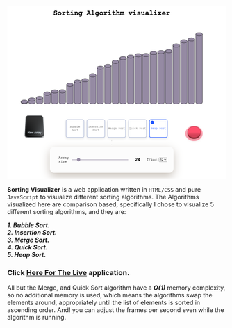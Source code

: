 ![Visualizer screenshot](/screenshot.png?raw=true)

**Sorting Visualizer** is a web application written in `HTML/CSS` and pure `JavaScript` to visualize different sorting algorithms. The Algorithms visualized here are comparison based, specifically I chose to visualize 5 different sorting algorithms, and they are:

***1. Bubble Sort.*** \
***2. Insertion Sort.*** \
***3. Merge Sort.*** \
***4. Quick Sort.*** \
***5. Heap Sort.*** 

### Click [ Here For The Live](https://otmak.github.io/Sorting-Visualizer/) application.

All but the Merge, and Quick Sort algorithm have a ***O(1)*** memory complexity, so no additional memory is used, which means the algorithms swap the elements around, appropriately until the list of elements is sorted in ascending order. And! you can adjust the frames per second even while the algorithm is running.